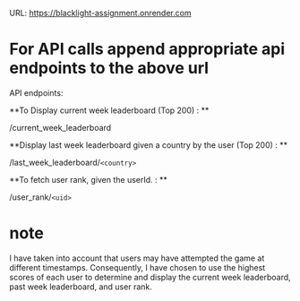 URL: https://blacklight-assignment.onrender.com

# For API calls append appropriate api endpoints to the above url

API endpoints:

**To Display current week leaderboard (Top 200) : **

/current_week_leaderboard

**Display last week leaderboard given a country by the user (Top 200) : **

/last_week_leaderboard/`<country>`

**To fetch user rank, given the userId. : **

/user_rank/`<uid>`

# note
I have taken into account that users may have attempted the game at different timestamps. Consequently, I have chosen to use the highest scores of each user to determine and display the current week leaderboard, past week leaderboard, and user rank.
